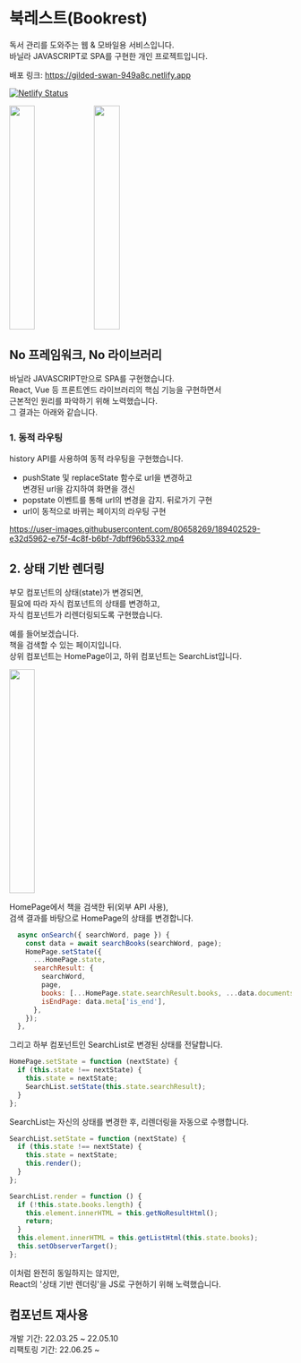 # 북레스트(Bookrest)
독서 관리를 도와주는 웹 & 모바일용 서비스입니다.  
바닐라 JAVASCRIPT로 SPA를 구현한 개인 프로젝트입니다. 
 
배포 링크: https://gilded-swan-949a8c.netlify.app

[![Netlify Status](https://api.netlify.com/api/v1/badges/d6155ee2-1000-4269-b5c3-fb132d3146e7/deploy-status)](https://app.netlify.com/sites/gilded-swan-949a8c/deploys)

<div style="display: flex">
<img src="https://user-images.githubusercontent.com/80658269/189397171-e7f1db90-96a8-4c1b-90e3-5e1bb86e8a46.png" width="30%" height="400px"  />
<img src="https://user-images.githubusercontent.com/80658269/189398771-c23e2e1e-114f-4fa0-8d72-0b7d2ec8fce8.png" width="30%" height="400px"  />
</div>


## No 프레임워크, No 라이브러리
바닐라 JAVASCRIPT만으로 SPA를 구현했습니다.  
React, Vue 등 프론트엔드 라이브러리의 핵심 기능을 구현하면서  
근본적인 원리를 파악하기 위해 노력했습니다.  
그 결과는 아래와 같습니다.  


### 1. 동적 라우팅 
history API를 사용하여 동적 라우팅을 구현했습니다.  
* pushState 및 replaceState 함수로 url을 변경하고  
  변경된 url을 감지하여 화면을 갱신
* popstate 이벤트를 통해 url의 변경을 감지. 뒤로가기 구현
* url이 동적으로 바뀌는 페이지의 라우팅 구현

https://user-images.githubusercontent.com/80658269/189402529-e32d5962-e75f-4c8f-b6bf-7dbff96b5332.mp4

## 2. 상태 기반 렌더링

부모 컴포넌트의 상태(state)가 변경되면,  
필요에 따라 자식 컴포넌트의 상태를 변경하고,  
자식 컴포넌트가 리렌더링되도록 구현했습니다.  

예를 들어보겠습니다.  
책을 검색할 수 있는 페이지입니다.  
상위 컴포넌트는 HomePage이고, 하위 컴포넌트는 SearchList입니다.  

<img src="https://user-images.githubusercontent.com/80658269/189397171-e7f1db90-96a8-4c1b-90e3-5e1bb86e8a46.png" width="30%" height="400px"  />


HomePage에서 책을 검색한 뒤(외부 API 사용),  
검색 결과를 바탕으로 HomePage의 상태를 변경합니다. 

```javascript
  async onSearch({ searchWord, page }) {
    const data = await searchBooks(searchWord, page);
    HomePage.setState({
      ...HomePage.state,
      searchResult: {
        searchWord,
        page,
        books: [...HomePage.state.searchResult.books, ...data.documents],
        isEndPage: data.meta['is_end'],
      },
    });
  },

```

그리고 하부 컴포넌트인 SearchList로 변경된 상태를 전달합니다.   

```javascript
HomePage.setState = function (nextState) {
  if (this.state !== nextState) {
    this.state = nextState;
    SearchList.setState(this.state.searchResult);
  }
};

```

SearchList는 자신의 상태를 변경한 후, 리렌더링을 자동으로 수행합니다. 

```javascript
SearchList.setState = function (nextState) {
  if (this.state !== nextState) {
    this.state = nextState;
    this.render();
  }
};

SearchList.render = function () {
  if (!this.state.books.length) {
    this.element.innerHTML = this.getNoResultHtml();
    return;
  }
  this.element.innerHTML = this.getListHtml(this.state.books); 
  this.setObserverTarget();
};
```

이처럼 완전히 동일하지는 않지만,  
React의 '상태 기반 렌더링'을 JS로 구현하기 위해 노력했습니다. 

## 컴포넌트 재사용 







개발 기간: 22.03.25 ~ 22.05.10  
리팩토링 기간: 22.06.25 ~ 





